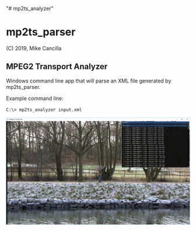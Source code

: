 "# mp2ts_analyzer" 

# mp2ts_parser

(C) 2019, Mike Cancilla


MPEG2 Transport Analyzer
------------------------

Windows command line app that will parse an XML file generated by mp2ts_parser.

Example command line:

    C:\> mp2ts_analyzer input.xml

![alt text](https://github.com/mikecancilla/mp2ts_analyzer/blob/master/screen_grab.png "Screen Shot 1")
